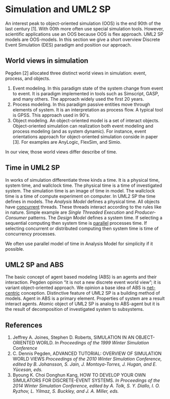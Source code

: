 # Simulation and UML2 SP

An interest peak to object-oriented simulation (OOS) is the end 90th of the last century [1]. 
With 00th more often use special simulation tools. However, scientific applications use an OOS because OOS is flex approach. 
UML2 SP models are OOS-models. In this section we give a short overview Discrete Event Simulation (DES) paradigm 
and position our approach.

## World views in simulation
Pegden [2] allocated three distinct world views in simulation: event, process, and objects.
1. Event modeling. In this paradigm state of the system change from event to event. It is paradigm implemented in tools such as Simscript, GASP, and many others. The approach widely used the first 20 years.
2. Process modeling. In this paradigm passive entities move through elements of system. It is an interpretation as process flow. A typical tool is GPSS. This approach used in 90's.
3. Object modeling. An object-oriented model is a set of interact objects. Object-oriented simulation can realization both event modeling and process modeling (and as system dynamic). For instance, event orientations approach for object-oriented simulation conside in paper [3].
For examples are AnyLogic, FlexSim, and Simio.

In our view, those world views differ describe of time.

## Time in UML2 SP
In works of simulation differentiate three kinds a time. It is a physical time, system time, and wallclock time. 
The physical time is a time of investigated system. The simulation time is an image of time in model. 
The wallclock time is a time of compute experiment on computer. In UML2 SP the time defines in models.
The *Analysis Model* defines a physical time. All objects have [concurrent](https://en.wikipedia.org/wiki/Concurrent_computing) threads. 
These threads interact according to the rules like in nature. Simple example are *Single Threaded Execution* and *Producer-Consumer* patterns. The *Design Model* defines a system time. If selecting a sequential computing then system time is [parallel](https://en.wikipedia.org/wiki/Concurrent_computing) processes time. 
If selecting concurrent or distributed computing then system time is time of concurrency processes.

We often use parallel model of time in Analysis Model for simplicity if it possible.

## UML2 SP and ABS
The basic concept of agent based modeling (ABS) is an agents and their interaction. Pegden opinion “it is not a new discrete event world view”; it is variant object-oriented approach. We opinion a base idea of ABS is [net-centric](https://en.wikipedia.org/wiki/Net-centric) conception.
Distinctive feature of UML2 SP is a building method of models. Agent in ABS is a primary element. 
Properties of system are a result interact agents. Atomic object of UML2 SP is analog to ABS-agent 
but it is the result of decomposition of investigated system to subsystems.

## References
1. Jeffrey A. Joines, Stephen D. Roberts, SIMULATION IN AN OBJECT-ORIENTED WORLD. *In Proceedings of the 1999 Winter Simulation Conference* 
2. C. Dennis Pegden, ADVANCED TUTORIAL: OVERVIEW OF SIMULATION WORLD VIEWS *Proceedings of the 2010 Winter Simulation Conference, edited by B. Johansson, S. Jain, J. Montoya-Torres, J. Hugan, and E. Yücesan, eds.*
3. Byoung K. Choi Donghun Kang, HOW TO DEVELOP YOUR OWN SIMULATORS FOR DISCRETE-EVENT SYSTEMS. *In Proceedings of the 2014 Winter Simulation Conference, edited by A. Tolk, S. Y. Diallo, I. O. Ryzhov, L. Yilmaz, S. Buckley, and J. A. Miller, eds.*
